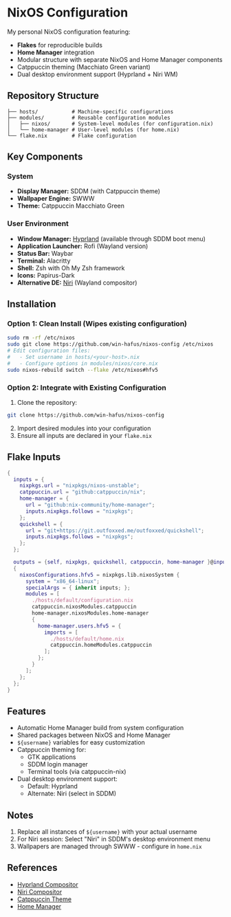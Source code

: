 # NixOS Configuration

My personal NixOS configuration featuring:
- **Flakes** for reproducible builds
- **Home Manager** integration
- Modular structure with separate NixOS and Home Manager components
- Catppuccin theming (Macchiato Green variant)
- Dual desktop environment support (Hyprland + Niri WM)

## Repository Structure
```
├── hosts/           # Machine-specific configurations
├── modules/         # Reusable configuration modules
│   ├── nixos/       # System-level modules (for configuration.nix)
│   └── home-manager # User-level modules (for home.nix)
└── flake.nix        # Flake configuration
```

## Key Components
### System
- **Display Manager:** SDDM (with Catppuccin theme)
- **Wallpaper Engine:** SWWW
- **Theme:** Catppuccin Macchiato Green

### User Environment
- **Window Manager:** [Hyprland](https://github.com/hyprwm/Hyprland) (available through SDDM boot menu)
- **Application Launcher:** Rofi (Wayland version)
- **Status Bar:** Waybar
- **Terminal:** Alacritty
- **Shell:** Zsh with Oh My Zsh framework
- **Icons:** Papirus-Dark
- **Alternative DE:** [Niri](https://github.com/YaLTeR/niri) (Wayland compositor) 
## Installation
### Option 1: Clean Install (Wipes existing configuration)
```bash
sudo rm -rf /etc/nixos
sudo git clone https://github.com/win-hafus/nixos-config /etc/nixos
# Edit configuration files:
#   - Set username in hosts/<your-host>.nix
#   - Configure options in modules/nixos/core.nix
sudo nixos-rebuild switch --flake /etc/nixos#hfv5
```

### Option 2: Integrate with Existing Configuration
1. Clone the repository:
```bash
git clone https://github.com/win-hafus/nixos-config
```
2. Import desired modules into your configuration
3. Ensure all inputs are declared in your `flake.nix`

## Flake Inputs
```nix
{
  inputs = {
    nixpkgs.url = "nixpkgs/nixos-unstable";
    catppuccin.url = "github:catppuccin/nix";
    home-manager = {
      url = "github:nix-community/home-manager";
      inputs.nixpkgs.follows = "nixpkgs";
    };
    quickshell = {
      url = "git+https://git.outfoxxed.me/outfoxxed/quickshell";
      inputs.nixpkgs.follows = "nixpkgs";
    };
  };

  outputs = {self, nixpkgs, quickshell, catppuccin, home-manager }@inputs:
  {
    nixosConfigurations.hfv5 = nixpkgs.lib.nixosSystem {
      system = "x86_64-linux";
      specialArgs = { inherit inputs; };
      modules = [
        ./hosts/default/configuration.nix
        catppuccin.nixosModules.catppuccin
        home-manager.nixosModules.home-manager
        {
          home-manager.users.hfv5 = {
            imports = [
              ./hosts/default/home.nix
              catppuccin.homeModules.catppuccin
            ];
          };
        }
      ];
    };
  };
}
```

## Features
- Automatic Home Manager build from system configuration
- Shared packages between NixOS and Home Manager
- `${username}` variables for easy customization
- Catppuccin theming for:
  - GTK applications
  - SDDM login manager
  - Terminal tools (via catppuccin-nix)
- Dual desktop environment support:
  - Default: Hyprland
  - Alternate: Niri (select in SDDM)

## Notes
1. Replace all instances of `${username}` with your actual username
2. For Niri session: Select "Niri" in SDDM's desktop environment menu
3. Wallpapers are managed through SWWW - configure in `home.nix`

## References
- [Hyprland Compositor](https://github.com/hyprwm/Hyprland) 
- [Niri Compositor](https://github.com/YaLTeR/niri)
- [Catppuccin Theme](https://github.com/catppuccin/nix)
- [Home Manager](https://github.com/nix-community/home-manager)
